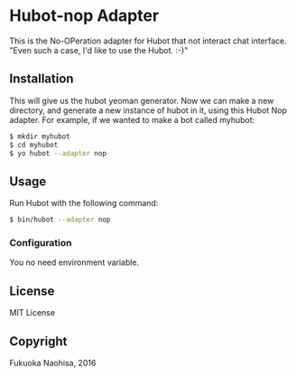 # Hubot-nop Adapter

This is the No-OPeration adapter for Hubot that not interact chat interface.
"Even such a case, I'd like to use the Hubot. :-)"

## Installation

This will give us the hubot yeoman generator. Now we can make a new directory, and generate a new instance of hubot in it, using this Hubot Nop adapter. For example, if we wanted to make a bot called myhubot:

  ```sh
  $ mkdir myhubot
  $ cd myhubot
  $ yo hubot --adapter nop
  ```

## Usage

Run Hubot with the following command:

  ```sh
  $ bin/hubot --adapter nop
  ```

### Configuration

You no need environment variable.

## License

MIT License

## Copyright

Fukuoka Naohisa, 2016

